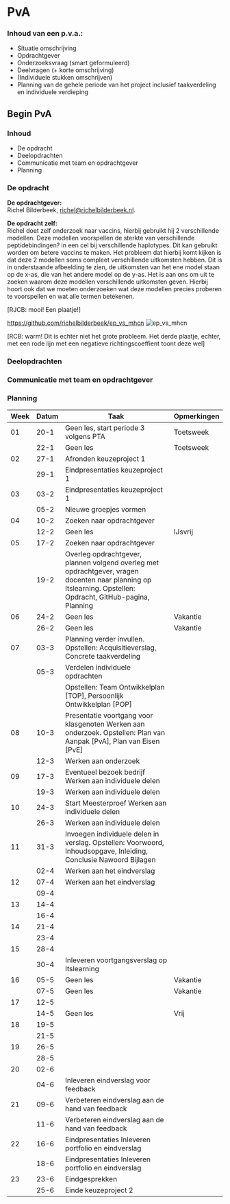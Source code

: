 # PvA

### Inhoud van een p.v.a.:
- Situatie omschrijving
- Opdrachtgever
- Onderzoeksvraag (smart geformuleerd)
- Deelvragen (+ korte omschrijving)
- (Individuele stukken omschrijven)
- Planning van de gehele periode van het project inclusief taakverdeling en individuele verdieping

## Begin PvA
### Inhoud
- De opdracht
- Deelopdrachten
- Communicatie met team en opdrachtgever
- Planning

### De opdracht
**De opdrachtgever:**\
Richel Bilderbeek, richel@richelbilderbeek.nl.

**De opdracht zelf:**\
Richel doet zelf onderzoek naar vaccins, hierbij gebruikt hij 2 verschillende modellen. Deze modellen voorspellen de sterkte van verschillende peptidebindingen? in een cel bij verschillende haplotypes. Dit kan gebruikt worden om betere vaccins te maken. Het probleem dat hierbij komt kijken is dat deze 2 modellen soms compleet verschillende uitkomsten hebben. Dit is in onderstaande afbeelding te zien, de uitkomsten van het ene model staan op de x-as, die van het andere model op de y-as. Het is aan ons om uit te zoeken waarom deze modellen verschillende uitkomsten geven. Hierbij hoort ook dat we moeten onderzoeken wat deze modellen precies proberen te voorspellen en wat alle termen betekenen.

[RJCB: mooi! Een plaatje!]

https://github.com/richelbilderbeek/ep_vs_mhcn 
![ep_vs_mhcn](https://user-images.githubusercontent.com/78077905/110243515-a0fe5380-7f52-11eb-97f6-8122c2c06443.png)

[RCB: warm! Dit is echter niet het grote probleem.
Het derde plaatje, echter, met een rode lijn met een negatieve
richtingscoeffient toont deze wel]

### Deelopdrachten

### Communicatie met team en opdrachtgever

### Planning
| Week | Datum | Taak                                                                        | Opmerkingen |
|------|-------|-----------------------------------------------------------------------------|-------------|
| 01   | 20-1  | Geen les, start periode 3 volgens PTA                                       | Toetsweek   |
|      | 22-1  | Geen les                                                                    | Toetsweek   |
| 02   | 27-1  | Afronden keuzeproject 1                                                     |             |
|      | 29-1  | Eindpresentaties keuzeproject 1                                             |             |
| 03   | 03-2  | Eindpresentaties keuzeproject 1                                             |             |
|      | 05-2  | Nieuwe groepjes vormen                                                      |             |
| 04   | 10-2  | Zoeken naar opdrachtgever                                                   |             |
|      | 12-2  | Geen les                                                                    | IJsvrij     |
| 05   | 17-2  | Zoeken naar opdrachtgever                                                   |             |
|      | 19-2  | Overleg opdrachtgever, plannen volgend overleg met opdrachtgever, vragen docenten naar planning op Itslearning. Opstellen: Opdracht, GitHub-pagina, Planning |             |
| 06   | 24-2  | Geen les                                                                    | Vakantie    |
|      | 26-2  | Geen les                                                                    | Vakantie    |
| 07   | 03-3  | Planning verder invullen. Opstellen: Acquisitieverslag, Concrete taakverdeling |             |
|      | 05-3  |  Verdelen individuele opdrachten
|      |       | Opstellen: Team Ontwikkelplan [TOP], Persoonlijk Ontwikkelplan [POP]        |             |
| 08   | 10-3  | Presentatie voortgang voor klasgenoten Werken aan onderzoek. Opstellen: Plan van Aanpak [PvA], Plan van Eisen [PvE] |             |
|      | 12-3  | Werken aan onderzoek                                                        |             |
| 09   | 17-3  | Eventueel bezoek bedrijf Werken aan individuele delen                       |             |
|      | 19-3  | Werken aan individuele delen                                                |             |
| 10   | 24-3  | Start Meesterproef Werken aan individuele delen                             |             |
|      | 26-3  | Werken aan individuele delen                                                |             |
| 11   | 31-3  | Invoegen individuele delen in verslag. Opstellen: Voorwoord, Inhoudsopgave, Inleiding, Conclusie Nawoord Bijlagen |             |
|      | 02-4  | Werken aan het eindverslag                                                  |             |
| 12   | 07-4  | Werken aan het eindverslag                                                  |             |
|      | 09-4  |                                                                             |             |
| 13   | 14-4  |                                                                             |             |
|      | 16-4  |                                                                             |             |
| 14   | 21-4  |                                                                             |             |
|      | 23-4  |                                                                             |             |
| 15   | 28-4  |                                                                             |             |
|      | 30-4  | Inleveren voortgangsverslag op Itslearning                                  |             |
| 16   | 05-5  | Geen les                                                                    | Vakantie    |
|      | 07-5  | Geen les                                                                    | Vakantie    |
| 17   | 12-5  |                                                                             |             |
|      | 14-5  | Geen les                                                                    | Vrij        |
| 18   | 19-5  |                                                                             |             |
|      | 21-5  |                                                                             |             |
| 19   | 26-5  |                                                                             |             |
|      | 28-5  |                                                                             |             | 
| 20   | 02-6  |                                                                             |             |
|      | 04-6  | Inleveren eindverslag voor feedback                                         |             |
| 21   | 09-6  | Verbeteren eindverslag aan de hand van feedback                             |             |
|      | 11-6  | Verbeteren eindverslag aan de hand van feedback                             |             |
| 22   | 16-6  | Eindpresentaties Inleveren portfolio en eindverslag                         |             |
|      | 18-6  | Eindpresentaties Inleveren portfolio en eindverslag                         |             |
| 23   | 23-6  | Eindgesprekken                                                              |             |
|      | 25-6  | Einde keuzeproject 2                                                        |             |
